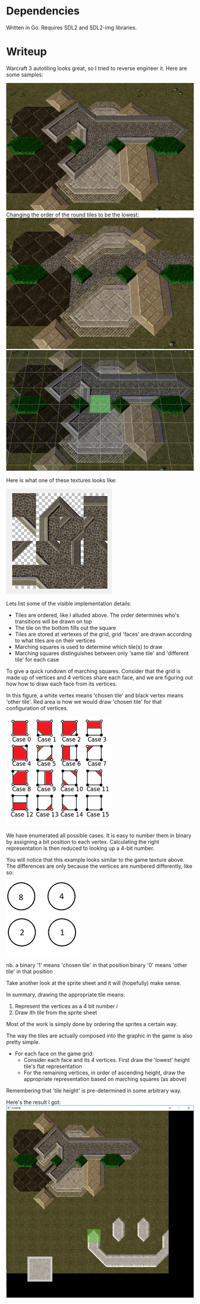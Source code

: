 # Dependencies
Written in Go. Requires SDL2 and SDL2-img libraries.

# Writeup
Warcraft 3 autotiling looks great, so I tried to reverse engineer it. Here are some samples:

![sample1](sample.png)
Changing the order of the round tiles to be the lowest:
![sample2](sampleOrder.png)
![sample3](sampleGrid.png)

Here is what one of these textures looks like:

![round tiles](roundtiles.png)

Lets list some of the visible implementation details:
* Tiles are ordered, like I alluded above. The order determines who's transitions will be drawn on top
* The tile on the bottom fills out the square
* Tiles are stored at vertexes of the grid, grid 'faces' are drawn according to what tiles are on their vertices
* Marching squares is used to determine which tile(s) to draw
* Marching squares distinguishes between only 'same tile' and 'different tile' for each case

To give a quick rundown of marching squares. Consider that the grid is made up of vertices and 4 vertices share each face, and we are figuring out how how to draw each face from its vertices.

In this figure, a white vertex means 'chosen tile' and black vertex means 'other tile'. Red area is how we would draw 'chosen tile' for that configuration of vertices.

![marching squares](marchExample.png)

We have enumerated all possible cases. It is easy to number them in binary by assigning a bit position to each vertex. Calculating the right representation is then reduced to looking up a 4-bit number.

You will notice that this example looks similar to the game texture above. The differences are only because the vertices are numbered differently, like so:

![numbering](wc3Numbering.png)

nb. a binary '1' means 'chosen tile' in that position
binary '0' means 'other tile' in that position

Take another look at the sprite sheet and it will (hopefully) make sense.

In summary, drawing the appropriate tile means:
1. Represent the vertices as a 4 bit number *i*
2. Draw *i*th tile from the sprite sheet

Most of the work is simply done by ordering the sprites a certain way.

The way the tiles are actually composed into the graphic in the game is also pretty simple.
* For each face on the game grid:
  * Consider each face and its 4 vertices. First draw the 'lowest' height tile's flat representation
  * For the remaining vertices, in order of ascending height, draw the appropriate representation based on marching squares (as above)

Remembering that 'tile height' is pre-determined in some arbitrary way.

Here's the result I got:
![result](result.png)

